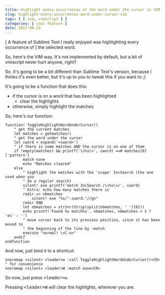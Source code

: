 ```yaml
---
title: Highlight every occurrences of the word under the cursor in VIM
slug: highlight-every-occurrences-word-under-cursor-vim
tags: [ [ vim, vimscript ] ]
categories: [ cool feature ]
date: 2017-08-22
---
```


[ A feature of Sublime Text I really enjoyed was highlighting every occurrence of ]
the selected word.

So, here's the VIM way. It's not implemented by default, but a bit of vimscript
never hurt anyone, right?

So, it's going to be a bit different than Sublime Text's version, because I
thinks it's even better, but it's up to you to tweak this if you want to ;)

It's going to be a function that does this:

- if the cursor is on a word that has been highlighted
    - clear the highlights
- otherwise, simply highlight the matches

So, here's our function:

```vim
function! ToggleHighlightWordUnderCursor()
    " get the current matches
    let matches = getmatches()
    " get the word under the cursor
    let cword = expand('<cword>')
    " if there is some matches AND the cursor is on one of them
    if !empty(matches) && printf('\<%s\>', cword) ==# matches[0]['pattern']
        match none
        echo "Matches cleared"
    else
        " highlight the matches with the 'scope' IncSearch (the one used when you
        " do a regular search)
        silent! exe printf('match IncSearch /\<%s\>/', cword)
        " Extra: echo how many matches there is
        redir => nbmatches
            silent! exe "%s/".cword."//gn"
        redir END
        let nbmatches = str2nr(Strip(split(nbmatches, ' ')[0]))
        echo printf('Found %s match%s', nbmatches, nbmatches > 1 ? 'es' : '')
        " move cursor back to its previous position, since it has been moved to
        " the beginning of the line by :match 
        execute "normal! \<C-o>"
    endif
endfunction
```

And now, just bind it to a shortcut:

```vim
nnoremap <silent> <leader>w :call ToggleHighlightWordUnderCursor()<CR>
" for convenience
nnoremap <silent> <leader>W :match none<CR>
```

So now, just press <kbd>&lt;leader&gt;w</kbd>.

Pressing <kbd>&lt;leader&gt;W</kbd> will clear the highlights, wherever you are.
